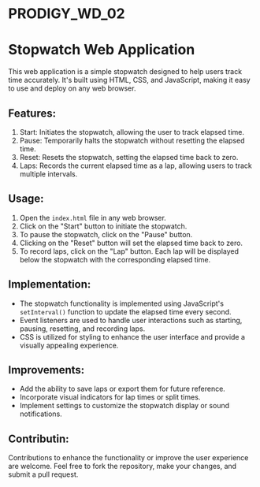 # PRODIGY_WD_02
# Stopwatch Web Application

This web application is a simple stopwatch designed to help users track time accurately. It's built using HTML, CSS, and JavaScript, making it easy to use and deploy on any web browser.

## Features:
1. Start: Initiates the stopwatch, allowing the user to track elapsed time.
2. Pause: Temporarily halts the stopwatch without resetting the elapsed time.
3. Reset: Resets the stopwatch, setting the elapsed time back to zero.
4. Laps: Records the current elapsed time as a lap, allowing users to track multiple intervals.

## Usage:
1. Open the `index.html` file in any web browser.
2. Click on the "Start" button to initiate the stopwatch.
3. To pause the stopwatch, click on the "Pause" button.
4. Clicking on the "Reset" button will set the elapsed time back to zero.
5. To record laps, click on the "Lap" button. Each lap will be displayed below the stopwatch with the corresponding elapsed time.

## Implementation:
- The stopwatch functionality is implemented using JavaScript's `setInterval()` function to update the elapsed time every second.
- Event listeners are used to handle user interactions such as starting, pausing, resetting, and recording laps.
- CSS is utilized for styling to enhance the user interface and provide a visually appealing experience.

## Improvements:
- Add the ability to save laps or export them for future reference.
- Incorporate visual indicators for lap times or split times.
- Implement settings to customize the stopwatch display or sound notifications.

## Contributin:
Contributions to enhance the functionality or improve the user experience are welcome. Feel free to fork the repository, make your changes, and submit a pull request.

